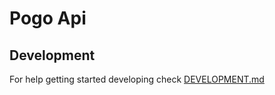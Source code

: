 # Pogo Api

## Development

For help getting started developing check [DEVELOPMENT.md](DEVELOPMENT.md)
